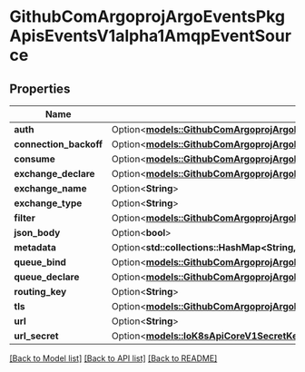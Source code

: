 # GithubComArgoprojArgoEventsPkgApisEventsV1alpha1AmqpEventSource

## Properties

Name | Type | Description | Notes
------------ | ------------- | ------------- | -------------
**auth** | Option<[**models::GithubComArgoprojArgoEventsPkgApisEventsV1alpha1BasicAuth**](github.com.argoproj.argo_events.pkg.apis.events.v1alpha1.BasicAuth.md)> |  | [optional]
**connection_backoff** | Option<[**models::GithubComArgoprojArgoEventsPkgApisEventsV1alpha1Backoff**](github.com.argoproj.argo_events.pkg.apis.events.v1alpha1.Backoff.md)> |  | [optional]
**consume** | Option<[**models::GithubComArgoprojArgoEventsPkgApisEventsV1alpha1AmqpConsumeConfig**](github.com.argoproj.argo_events.pkg.apis.events.v1alpha1.AMQPConsumeConfig.md)> |  | [optional]
**exchange_declare** | Option<[**models::GithubComArgoprojArgoEventsPkgApisEventsV1alpha1AmqpExchangeDeclareConfig**](github.com.argoproj.argo_events.pkg.apis.events.v1alpha1.AMQPExchangeDeclareConfig.md)> |  | [optional]
**exchange_name** | Option<**String**> |  | [optional]
**exchange_type** | Option<**String**> |  | [optional]
**filter** | Option<[**models::GithubComArgoprojArgoEventsPkgApisEventsV1alpha1EventSourceFilter**](github.com.argoproj.argo_events.pkg.apis.events.v1alpha1.EventSourceFilter.md)> |  | [optional]
**json_body** | Option<**bool**> |  | [optional]
**metadata** | Option<**std::collections::HashMap<String, String>**> |  | [optional]
**queue_bind** | Option<[**models::GithubComArgoprojArgoEventsPkgApisEventsV1alpha1AmqpQueueBindConfig**](github.com.argoproj.argo_events.pkg.apis.events.v1alpha1.AMQPQueueBindConfig.md)> |  | [optional]
**queue_declare** | Option<[**models::GithubComArgoprojArgoEventsPkgApisEventsV1alpha1AmqpQueueDeclareConfig**](github.com.argoproj.argo_events.pkg.apis.events.v1alpha1.AMQPQueueDeclareConfig.md)> |  | [optional]
**routing_key** | Option<**String**> |  | [optional]
**tls** | Option<[**models::GithubComArgoprojArgoEventsPkgApisEventsV1alpha1TlsConfig**](github.com.argoproj.argo_events.pkg.apis.events.v1alpha1.TLSConfig.md)> |  | [optional]
**url** | Option<**String**> |  | [optional]
**url_secret** | Option<[**models::IoK8sApiCoreV1SecretKeySelector**](io.k8s.api.core.v1.SecretKeySelector.md)> |  | [optional]

[[Back to Model list]](../README.md#documentation-for-models) [[Back to API list]](../README.md#documentation-for-api-endpoints) [[Back to README]](../README.md)


